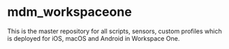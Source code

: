 # mdm_workspaceone
This is the master repository for all scripts, sensors, custom profiles which is deployed for iOS, macOS and Android in Workspace One.
